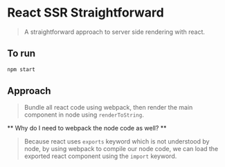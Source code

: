 # React SSR Straightforward
> A straightforward approach to server side rendering with react. 

## To run

```javascript
npm start
```

## Approach
> Bundle all react code using webpack, then render the main component in node using `renderToString`.

** Why do I need to webpack the node code as well? **

> Because react uses `exports` keyword which is not understood by node, by using webpack to compile our node code, we can load the exported react component using the `import` keyword.